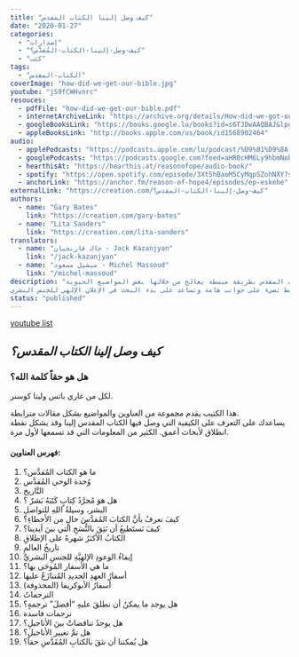 ```yaml
---
title: "كيف وصل إلينا الكتاب المقدس"
date: "2020-01-27"
categories:
  - "إصدارات"
  - "كيف-وصل-إلينا-الكتاب-المُقدَّس؟"
  - "كتب"
tags:
  - "الكتاب-المقدس"
coverImage: "how-did-we-get-our-bible.jpg"
youtube: "jS9fCWHvnrc"
resouces:
  - pdfFile: "how-did-we-get-our-bible.pdf"
  - internetArchiveLink: "https://archive.org/details/How-did-we-got-our-bible-arabic"
  - googleBooksLink: "https://books.google.lu/books?id=s6TJDwAAQBAJ&lpg=PP1&pg=PP1#v=onepage&q&f=false"
  - appleBooksLink: "http://books.apple.com/us/book/id1568902464"
audio:
  - applePodcasts: "https://podcasts.apple.com/lu/podcast/%D9%81%D9%8A-%D8%A7%D9%84%D8%A8%D8%AF%D8%A1/id1544597228?i=1000502145575"
  - googlePodcasts: "https://podcasts.google.com?feed=aHR0cHM6Ly9hbmNob3IuZm0vcy81MTVjMjljNC9wb2RjYXN0L3Jzcw%3D%3D&episode=MmViZDdlZTYtZTJkMS00YzFlLTgyNDMtY2IxZjAyNGFkMWEw"
  - hearthisAt: "https://hearthis.at/reasonofope/audio-book/"
  - spotify: "https://open.spotify.com/episode/3Xt5hBaoM5CyMqpSZohNXY?si=CE7wAMlTRnOSOemEYgzxlQ"
  - anchorLink: "https://anchor.fm/reason-of-hope4/episodes/ep-eskehe"
externalLink: "https://creation.com/كيف-وصل-إلينا-الكتاب-المقدس؟"
authors:
  - name: "Gary Bates"
    link: "https://creation.com/gary-bates"
  - name: "Lita Sanders"
    link: "https://creation.com/lita-sanders"
translators:
  - name: "جاك قازنجيان - Jack Kazanjyan"
    link: "/jack-kazanjyan"
  - name: "ميشيل مسعود - Michel Massoud"
    link: "/michel-massoud"
description: "يُقدم هذا الكُتيب لكم نظرة عامة على كيفية وصول الكتاب المقدس بطريقة مبسطة يعالج من خلالها بعض المواضيع الحيوية.
يوجد تسعة عشر باب مبسط تضيء على جوانب هامة وتساعد على بدء البحث في الإعلان الإلهي للجنس البشري. "
status: "published"
---
```


[youtube list](https://www.youtube.com/watch?v=jS9fCWHvnrc&list=PLlToIY3-KqMCOTag_ZQ-c1cUASi8daDmr)

## **_كيف وصل إلينا الكتاب المقدس؟_**

### هل هو حقاً كلمة الله؟

لكل من غاري باتس وليتا كوسنر.

هذا الكتيب يقدم مجموعة من العناوين والمواضيع بشكل مقالات مترابطة.   
يساعدك على التعرف على الكيفية التي وصل فيها الكتاب المقدس إلينا وقد يشكل نقطة انطلاق لأبحاث أعمق. الكثير من المعلومات التي قد تسمعها لأول مرة.

#### فهرس العناوين:

1. ما هو الكتاب المُقدَّس؟
2. وُحدة الوحي المُقدَّس
3. التَّاريخ
4. هل هوَ مُجرَّدُ كِتابٍ كَتَبَهُ بَشرٌ ؟
5. البشر، وسيلةُ اللهِ للتواصلِ
6. كيفَ نعرفُ بأنَّ الكتابَ المُقدَّسَ خالٍ من الأخطاءِ؟
7. كيفَ نَستَطيعُ أن نَثِقَ بالنُّسَخِ التي بينَ أيدينا؟
8. الكتابُ الأكثرُ شهرةً على الإطلاقِ
9. تاريخُ العالمِ
10. إيفاءُ الوعودِ الإلهيَّةِ للجنسِ البشريِّ
11. ما هي الأسفار المُوحَى بها؟
12. أسفارُ العهدِ الجديدِ المُتنازَعُ عليها
13. أسفارُ الأبوكريفا (المحذوفة)
14. الترجماتُ
15. هل يوجد ما يمكنُ أن نطلقَ عليهِ “أفضلَ” ترجمةٍ؟
16. ترجمات فاسدة
17. هل يوجدُ تناقضاتٌ بينَ الأناجيلِ؟
18. هل تمَّ تغيير الأناجيل؟
19. هل يُمكننا أن نثقَ بالكتابِ المُقَدَّسِ حقاً؟
